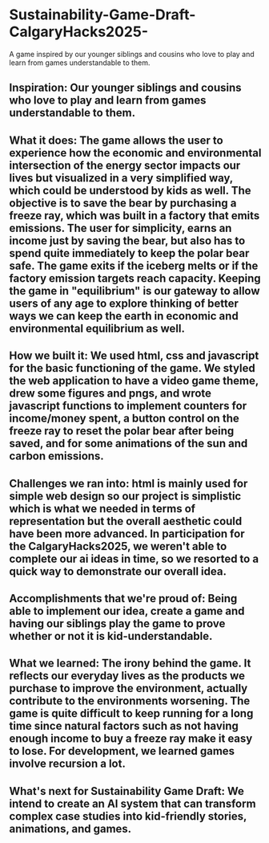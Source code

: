 # Sustainability-Game-Draft-CalgaryHacks2025-
A game inspired by our younger siblings and cousins who love to play and learn from games understandable to them. 

## Inspiration: Our younger siblings and cousins who love to play and learn from games understandable to them. 

## What it does: The game allows the user to experience how the economic and environmental intersection of the energy sector impacts our lives but visualized in a very simplified way, which could be understood by kids as well. The objective is to save the bear by purchasing a freeze ray, which was built in a factory that emits emissions. The user for simplicity, earns an income just by saving the bear, but also has to spend quite immediately to keep the polar bear safe. The game exits if the iceberg melts or if the factory emission targets reach capacity. Keeping the game in "equilibrium" is our gateway to allow users of any age to explore thinking of better ways we can keep the earth in economic and environmental equilibrium as well. 

## How we built it: We used html, css and javascript for the basic functioning of the game. We styled the web application to have a video game theme, drew some figures and pngs, and wrote javascript functions to implement counters for income/money spent, a button control on the freeze ray to reset the polar bear after being saved, and for some animations of the sun and carbon emissions.

## Challenges we ran into: html is mainly used for simple web design so our project is simplistic which is what we needed in terms of representation but the overall aesthetic could have been more advanced. In participation for the CalgaryHacks2025, we weren't able to complete our ai ideas in time, so we resorted to a quick way to demonstrate our overall idea.  

## Accomplishments that we're proud of: Being able to implement our idea, create a game and having our siblings play the game to prove whether or not it is kid-understandable.

## What we learned: The irony behind the game. It reflects our everyday lives as the products we purchase to improve the environment, actually contribute to the environments worsening. The game is quite difficult to keep running for a long time since natural factors such as not having enough income to buy a freeze ray make it easy to lose. For development, we learned games involve recursion a lot. 

## What's next for Sustainability Game Draft: We intend to create an AI system that can transform complex case studies into kid-friendly stories, animations, and games.
